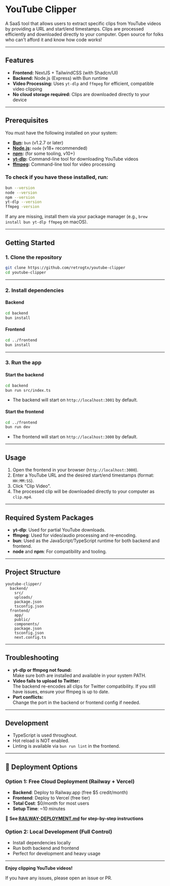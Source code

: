 # YouTube Clipper

A SaaS tool that allows users to extract specific clips from YouTube videos by providing a URL and start/end timestamps. Clips are processed efficiently and downloaded directly to your computer. Open source for folks who can't afford it and know how code works!

---

## Features

- **Frontend:** NextJS + TailwindCSS (with Shadcn/UI)
- **Backend:** Node.js (Express) with Bun runtime
- **Video Processing:** Uses `yt-dlp` and `ffmpeg` for efficient, compatible video clipping
- **No cloud storage required:** Clips are downloaded directly to your device

---

## Prerequisites

You must have the following installed on your system:

- **[Bun](https://bun.sh/):** `bun` (v1.2.7 or later)
- **[Node.js](https://nodejs.org/):** `node` (v18+ recommended)
- **[npm](https://www.npmjs.com/):** (for some tooling, v10+)
- **[yt-dlp](https://github.com/yt-dlp/yt-dlp):** Command-line tool for downloading YouTube videos
- **[ffmpeg](https://ffmpeg.org/):** Command-line tool for video processing

### To check if you have these installed, run:

```sh
bun --version
node --version
npm --version
yt-dlp --version
ffmpeg -version
```

If any are missing, install them via your package manager (e.g., `brew install bun yt-dlp ffmpeg` on macOS).

---

## Getting Started

### 1. Clone the repository

```sh
git clone https://github.com/retrogtx/youtube-clipper
cd youtube-clipper
```

---

### 2. Install dependencies

#### Backend

```sh
cd backend
bun install
```

#### Frontend

```sh
cd ../frontend
bun install
```

---

### 3. Run the app

#### Start the backend

```sh
cd backend
bun run src/index.ts
```

- The backend will start on `http://localhost:3001` by default.

#### Start the frontend

```sh
cd ../frontend
bun run dev
```

- The frontend will start on `http://localhost:3000` by default.

---

## Usage

1. Open the frontend in your browser (`http://localhost:3000`).
2. Enter a YouTube URL and the desired start/end timestamps (format: `HH:MM:SS`).
3. Click "Clip Video".
4. The processed clip will be downloaded directly to your computer as `clip.mp4`.

---

## Required System Packages

- **yt-dlp**: Used for partial YouTube downloads.
- **ffmpeg**: Used for video/audio processing and re-encoding.
- **bun**: Used as the JavaScript/TypeScript runtime for both backend and frontend.
- **node** and **npm**: For compatibility and tooling.

---

## Project Structure

```
youtube-clipper/
  backend/
    src/
    uploads/
    package.json
    tsconfig.json
  frontend/
    app/
    public/
    components/
    package.json
    tsconfig.json
    next.config.ts
```

---

## Troubleshooting

- **yt-dlp or ffmpeg not found:**  
  Make sure both are installed and available in your system PATH.
- **Video fails to upload to Twitter:**  
  The backend re-encodes all clips for Twitter compatibility. If you still have issues, ensure your ffmpeg is up to date.
- **Port conflicts:**  
  Change the port in the backend or frontend config if needed.

---

## Development

- TypeScript is used throughout.
- Hot reload is NOT enabled.
- Linting is available via `bun run lint` in the frontend.

---

## 🚀 Deployment Options

### Option 1: Free Cloud Deployment (Railway + Vercel)
- **Backend**: Deploy to Railway.app (free $5 credit/month)
- **Frontend**: Deploy to Vercel (free tier)
- **Total Cost**: $0/month for most users
- **Setup Time**: ~10 minutes

📖 **See [RAILWAY-DEPLOYMENT.md](RAILWAY-DEPLOYMENT.md) for step-by-step instructions**

### Option 2: Local Development (Full Control)
- Install dependencies locally
- Run both backend and frontend
- Perfect for development and heavy usage

---

**Enjoy clipping YouTube videos!**

If you have any issues, please open an issue or PR.

